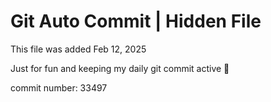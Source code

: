 # Git Auto Commit | Hidden File

This file was added Feb 12, 2025

Just for fun and keeping my daily git commit active 🤪

commit number: 33497
